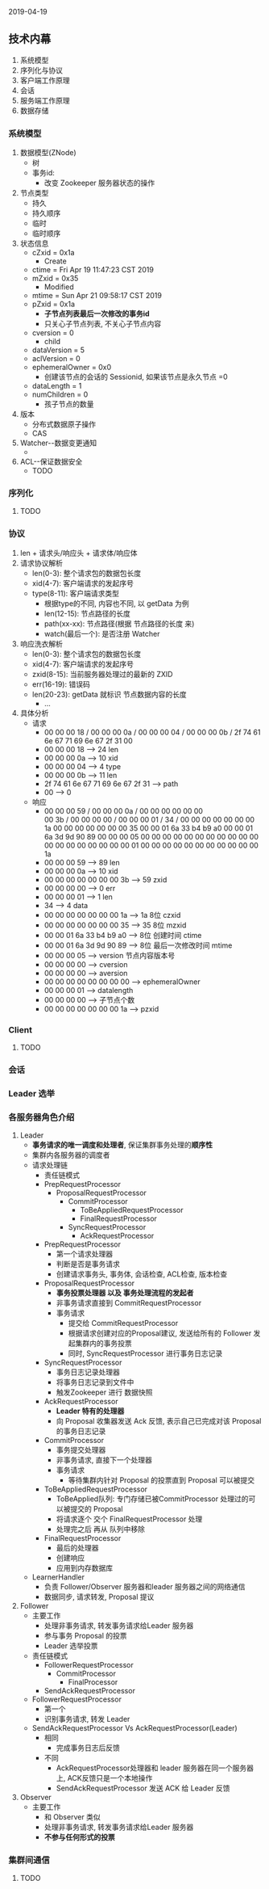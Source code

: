 2019-04-19

## 技术内幕
1. 系统模型
2. 序列化与协议
3. 客户端工作原理
4. 会话
4. 服务端工作原理
4. 数据存储


### 系统模型
1. 数据模型(ZNode)
    - 树
    - 事务id: 
        - 改变 Zookeeper 服务器状态的操作
2. 节点类型
    - 持久
    - 持久顺序
    - 临时
    - 临时顺序
3. 状态信息
    - cZxid = 0x1a
        - Create
    - ctime = Fri Apr 19 11:47:23 CST 2019
    - mZxid = 0x35
        - Modified
    - mtime = Sun Apr 21 09:58:17 CST 2019
    - pZxid = 0x1a
        - **子节点列表最后一次修改的事务id**
        - 只关心子节点列表, 不关心子节点内容
    - cversion = 0
        - child
    - dataVersion = 5
    - aclVersion = 0
    - ephemeralOwner = 0x0
        - 创建该节点的会话的 Sessionid, 如果该节点是永久节点 =0
    - dataLength = 1
    - numChildren = 0
        - 孩子节点的数量
4. 版本
    - 分布式数据原子操作
    - CAS
5. Watcher--数据变更通知
    - [](watcher.md)
6. ACL--保证数据安全
    - TODO
    
### 序列化
1. TODO

### 协议
1. len + 请求头/响应头 + 请求体/响应体
2. 请求协议解析
    - len(0-3): 整个请求包的数据包长度
    - xid(4-7): 客户端请求的发起序号
    - type(8-11): 客户端请求类型
        - 根据type的不同, 内容也不同, 以 getData 为例
        - len(12-15): 节点路径的长度
        - path(xx-xx): 节点路径(根据 节点路径的长度 来)
        - watch(最后一个): 是否注册 Watcher
2. 响应洗衣解析
    - len(0-3): 整个请求包的数据包长度
    - xid(4-7): 客户端请求的发起序号
    - zxid(8-15): 当前服务器处理过的最新的 ZXID
    - err(16-19): 错误码
    - len(20-23): getData 就标识 节点数据内容的长度
        - ...
3. 具体分析
    - 请求
        - 00 00 00 18 / 00 00 00 0a / 00 00 00 04 /  00 00 00 0b / 2f 74 61 6e 67 71 69 6e 67 2f 31 00
        - 00 00 00 18 --> 24 len
        - 00 00 00 0a --> 10 xid
        - 00 00 00 04 --> 4  type
        - 00 00 00 0b --> 11 len
        - 2f 74 61 6e 67 71 69 6e 67 2f 31 --> path
        - 00 --> 0 
    - 响应
        - 00 00 00 59 / 00 00 00 0a / 00 00 00 00 00 00   
          00 3b / 00 00 00 00 /  00 00 00 01 / 34 /
          00 00 00 00 00 00 00 1a 
          00 00 00 00 00 00 00 35 
          00 00 01 6a 33 b4 b9 a0 
          00 00 01 6a 3d 9d 90 89 
          00 00 00 05 
          00 00 00 00 
          00 00 00 00 
          00 00 00 00 00 00 00 00 
          00 00 00 01 
          00 00 00 00 
          00 00 00 00 00 00 00 1a      
        - 00 00 00 59 --> 89 len
        - 00 00 00 0a --> 10 xid
        - 00 00 00 00 00 00 00 3b --> 59 zxid
        - 00 00 00 00 --> 0 err
        - 00 00 00 01 --> 1 len
        - 34 --> 4 data
        - 00 00 00 00 00 00 00 1a --> 1a 8位 czxid
        - 00 00 00 00 00 00 00 35 --> 35 8位 mzxid
        - 00 00 01 6a 33 b4 b9 a0 --> 8位 创建时间 ctime
        - 00 00 01 6a 3d 9d 90 89 --> 8位 最后一次修改时间 mtime
        - 00 00 00 05 --> version 节点内容版本号
        - 00 00 00 00 --> cversion
        - 00 00 00 00 --> aversion
        - 00 00 00 00 00 00 00 00 --> ephemeralOwner
        - 00 00 00 01 --> datalength
        - 00 00 00 00 --> 子节点个数
        - 00 00 00 00 00 00 00 1a --> pzxid
        
### Client
1. TODO

### 会话
[](session.md)

### Leader 选举
[](leader.md)

### 各服务器角色介绍
1. Leader
    - **事务请求的唯一调度和处理者**, 保证集群事务处理的**顺序性**
    - 集群内各服务器的调度者
    - 请求处理链
        - 责任链模式
        - PrepRequestProcessor
            - ProposalRequestProcessor
                - CommitProcessor
                    - ToBeAppliedRequestProcessor
                    - FinalRequestProcessor
                - SyncRequestProcessor
                    - AckRequestProcessor
        - PrepRequestProcessor
            - 第一个请求处理器
            - 判断是否是事务请求
            - 创建请求事务头, 事务体, 会话检查, ACL检查, 版本检查
        - ProposalRequestProcessor
            - **事务投票处理器 以及 事务处理流程的发起者**
            - 非事务请求直接到 CommitRequestProcessor
            - 事务请求
                - 提交给 CommitRequestProcessor
                - 根据请求创建对应的Proposal建议, 发送给所有的 Follower 发起集群内的事务投票
                - 同时, SyncRequestProcessor 进行事务日志记录
        - SyncRequestProcessor
            - 事务日志记录处理器
            - 将事务日志记录到文件中
            - 触发Zookeeper 进行 数据快照
        - AckRequestProcessor
            - **Leader 特有的处理器**
            - 向 Proposal 收集器发送 Ack 反馈, 表示自己已完成对该 Proposal 的事务日志记录
        - CommitProcessor
            - 事务提交处理器
            - 非事务请求, 直接下一个处理器
            - 事务请求
                - 等待集群内针对 Proposal 的投票直到 Proposal 可以被提交
        - ToBeAppliedRequestProcessor
            - ToBeApplied队列: 专门存储已被CommitProcessor 处理过的可以被提交的 Proposal
            - 将请求逐个 交个 FinalRequestProcessor 处理 
            - 处理完之后 再从 队列中移除
        - FinalRequestProcessor
            - 最后的处理器
            - 创建响应
            - 应用到内存数据库
    - LearnerHandler
        - 负责 Follower/Observer 服务器和leader 服务器之间的网络通信
        - 数据同步, 请求转发, Proposal 提议
2. Follower
    - 主要工作
        - 处理非事务请求, 转发事务请求给Leader 服务器
        - 参与事务 Proposal 的投票
        - Leader 选举投票
    - 责任链模式
        - FollowerRequestProcessor
            - CommitProcessor
                - FinalProcessor   
        - SendAckRequestProcessor
    - FollowerRequestProcessor
        - 第一个
        - 识别事务请求, 转发 Leader
    - SendAckRequestProcessor Vs AckRequestProcessor(Leader)
        - 相同
            - 完成事务日志后反馈
        - 不同
            - AckRequestProcessor处理器和 leader 服务器在同一个服务器上, ACK反馈只是一个本地操作
            - SendAckRequestProcessor 发送 ACK 给 Leader 反馈
2. Observer
    - 主要工作
        - 和 Observer 类似
        - 处理非事务请求, 转发事务请求给Leader 服务器
        - **不参与任何形式的投票**
        
### 集群间通信
1. TODO
         
    